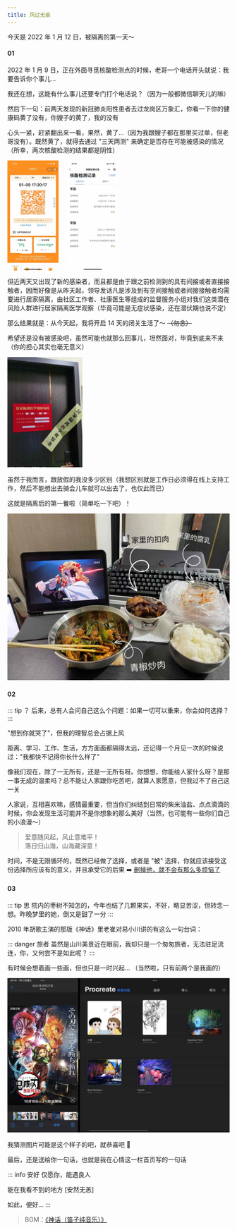 ```yaml
---
title: 风过无痕
---
```


今天是 2022 年 1 月 12 日，被隔离的第一天～

#### 01

2022 年 1 月 9 日，正在外面寻觅核酸检测点的时候，老哥一个电话开头就说：我要告诉你个事儿...

我还在想，这能有什么事儿还要专门打个电话说？（因为一般都微信聊天儿的嘛）

然后下一句：前两天发现的新冠肺炎阳性患者去过龙岗区万象汇，你看一下你的健康码黄了没有，你嫂子的黄了，我的没有

心头一紧，赶紧翻出来一看，果然，黄了...（因为我跟嫂子都在那里买过单，但老哥没有）。既然黄了，就得去通过 "三天两测" 来确定是否存在可能被感染的情况（所幸，两次核酸检测的结果都是阴性）

<div style="display: flex; align-items: center;">
  <img src="/images/yellow_code.jpg" alt="yellow code" height="250" style="margin-right: 20px;">
  <img src="/images/record.jpg" alt="test record" height="250">
</div>

但近两天又出现了新的感染者，而且都是由于跟之前检测到的具有间接或者直接接触者，因而好像是从昨天起，领导发话凡是涉及到有空间接触或者间接接触者均需要进行居家隔离，由社区工作者、社康医生等组成的监督服务小组对我们这类潜在风险人群进行居家隔离医学观察（毕竟可能是无症状感染，还在潜伏期也说不定）

那么结果就是：从今天起，我将开启 14 天的闭关生活了～ ~~（勿念）~~

希望还是没有被感染吧，虽然可能也就那么回事儿，坦然面对，毕竟到底来不来（你的担心其实也毫无意义）

<img src="/images/seal.jpg" alt="seal" height="250">

虽然于我而言，跟放假的我没多少区别（我想区别就是工作日必须得在线上支持工作，然后不能想出去骑会儿车就可以出去了，也仅此而已）

这就是隔离后的第一餐啦（简单吃一下吧）！

<img src="/images/first_meal.jpg" alt="first meal">

#### 02

::: tip ？
后来，总有人会问自己这么个问题：如果一切可以重来，你会如何选择？
:::

"想到你就哭了"，但我的理智总会占据上风

距离、学习、工作、生活，方方面面都隔得太远，还记得一个月见一次的时候说过："我都快不记得你长什么样了"

像我们现在，除了一无所有，还是一无所有呀。你想想，你能给人家什么呀？是那一事无成的温柔吗？总不能让人家跟你吃苦吧，就算人家愿意，但我过不了自己这一关

人家说，互相喜欢嘛，感情最重要，但当你们纠结到日常的柴米油盐、点点滴滴的时候，你会发现生活可能并不是你想象的那么美好（当然，也可能有一些你们自己的小浪漫～）

> 爱意随风起，风止意难平！<br/>落日归山海，山海藏深意！

时间，不是无限循环的，既然已经做了选择，或者是 "被" 选择，你就应该接受这份选择所应该有的意义，并且承受它的后果 ➡️ [删掉他，就不会有那么多烦恼了](https://mp.weixin.qq.com/s/HCuRN25_7TPFUG3B1vu5JA)

#### 03

::: tip 思
院内的枣树不知怎的，今年也结了几颗果实，不好，略显苦涩，但转念一想。昨晚梦里的她，倒又是甜了一分
:::

2010 年胡歌主演的那版《神话》里老崔对易小川讲的有这么一句台词：

::: danger 旅者
虽然是山川美景近在眼前，我却只是一个匆匆旅者，无法驻足流连，你，又何尝不是如此呢？
:::

有时候会想着画一些画，但也只是一时兴起... （当然啦，只有前两个是我画的）

<img src="/images/draw_avatar.jpg" alt="avatar">

我猜测图片可能是这个样子的吧，就恭喜吧 🎉

最后，还是送给你一句话，也就是我在心情这一栏首页写的一句话

::: info 安好
仅愿你，能遇良人

能在我看不到的地方 [安然无恙]

如此，便好...
:::

> BGM：[《神话（笛子纯音乐）》](https://music.163.com/#/song?id=1911031866)
